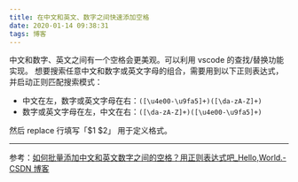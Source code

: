 ```yaml
---
title: 在中文和英文、数字之间快速添加空格
date: 2020-01-14 09:38:31
tags: 博客
---
```

中文和数字、英文之间有一个空格会更美观。可以利用 vscode 的查找/替换功能实现。
想要搜索任意中文和数字或英文字母的组合，需要用到以下正则表达式，并启动正则匹配搜索模式：

* 中文在左，数字或英文字母在右：`([\u4e00-\u9fa5]+)([\da-zA-Z]+)`
* 数字或英文字母在左，中文在右：`([\da-zA-Z]+)([\u4e00-\u9fa5]+)`

然后 replace 行填写「$1 $2」 用于定义格式。

---
参考：[如何批量添加中文和英文数字之间的空格？用正则表达式吧_Hello,World.-CSDN 博客](https://blog.csdn.net/qiaoanlu/article/details/103282569)